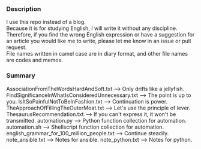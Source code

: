 ### Description
I use this repo instead of a blog.  
Because it is for studying English, I will write it without any discipline.  
Therefore, if you find the wrong English expression or have a suggestion for an article you would like me to write, please let me know in an issue or pull request.  
File names written in camel case are in diary format, and other file names are codes and memos.

### Summary
AssociationFromTheWordsHardAndSoft.txt
  --> Only drifts like a jellyfish.
FindSignificanceInWhatIsConsideredUnnecessary.txt
  --> The point is up to you.
IsItSoPainfulNotToBeInFashion.txt
  --> Continuation is power.
TheApproachOfFillingTheOuterMoat.txt
  --> Let's use the principle of lever.
ThesaurusRecommendation.txt
  --> If you can't express it, it won't be transmitted.
automation.py
  --> Python function collection for automation.
automation.sh
  --> Shellscript function collection for automation.
english_grammar_for_100_million_people.txt
  --> Continue steadily.
note_ansible.txt
  --> Notes for ansible.
note_python.txt
  --> Notes for python.
